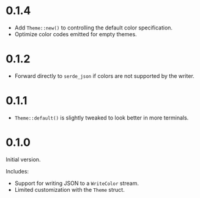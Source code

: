 # 0.1.4

- Add `Theme::new()` to controlling the default color specification.
- Optimize color codes emitted for empty themes.

# 0.1.2

- Forward directly to `serde_json` if colors are not supported by the writer.

# 0.1.1

- `Theme::default()` is slightly tweaked to look better in more terminals.

# 0.1.0

Initial version.

Includes:

- Support for writing JSON to a `WriteColor` stream.
- Limited customization with the `Theme` struct.
